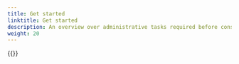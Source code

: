 ```yaml
---
title: Get started
linktitle: Get started
description: An overview over administrative tasks required before consuming events 
weight: 20
---
```


{{<children>}}
